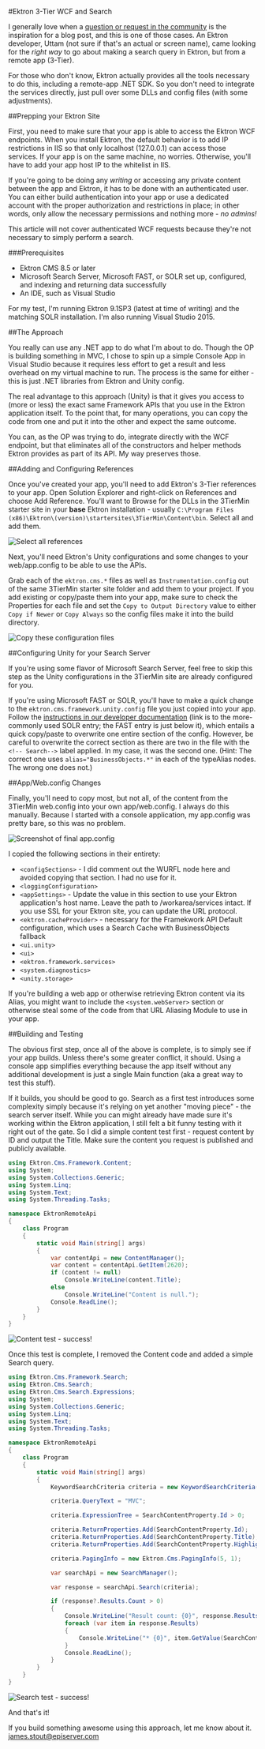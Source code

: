 #Ektron 3-Tier WCF and Search

I generally love when a [question or request in the community](http://developer.ektron.com/Forums/?v=t&t=3447) is the inspiration for a blog post, and this is one of those cases. An Ektron developer, Uttam (not sure if that's an actual or screen name), came looking for the *right way* to go about making a search query in Ektron, but from a remote app (3-Tier).

For those who don't know, Ektron actually provides all the tools necessary to do this, including a remote-app .NET SDK. So you don't need to integrate the services directly, just pull over some DLLs and config files (with some adjustments).

##Prepping your Ektron Site

First, you need to make sure that your app is able to access the Ektron WCF endpoints. When you install Ektron, the default behavior is to add IP restrictions in IIS so that only localhost (127.0.0.1) can access those services. If your app is on the same machine, no worries. Otherwise, you'll have to add your app host IP to the whitelist in IIS.

If you're going to be doing any *writing* or accessing any private content between the app and Ektron, it has to be done with an authenticated user. You can either build authentication into your app or use a dedicated account with the proper authorization and restrictions in place; in other words, only allow the necessary permissions and nothing more - *no admins!*

This article will not cover authenticated WCF requests because they're not necessary to simply perform a search.

###Prerequisites

* Ektron CMS 8.5 or later
* Microsoft Search Server, Microsoft FAST, or SOLR set up, configured, and indexing and returning data successfully
* An IDE, such as Visual Studio

For my test, I'm running Ektron 9.1SP3 (latest at time of writing) and the matching SOLR installation. I'm also running Visual Studio 2015.

##The Approach

You really can use any .NET app to do what I'm about to do. Though the OP is building something in MVC, I chose to spin up a simple Console App in Visual Studio because it requires less effort to get a result and less overhead on my virtual machine to run. The process is the same for either - this is just .NET libraries from Ektron and Unity config.

The real advantage to this approach (Unity) is that it gives you access to (more or less) the exact same Framework APIs that you use in the Ektron application itself. To the point that, for many operations, you can copy the code from one and put it into the other and expect the same outcome.

You can, as the OP was trying to do, integrate directly with the WCF endpoint, but that eliminates all of the constructors and helper methods Ektron provides as part of its API. My way preserves those.

##Adding and Configuring References

Once you've created your app, you'll need to add Ektron's 3-Tier references to your app. Open Solution Explorer and right-click on References and choose Add Reference. You'll want to Browse for the DLLs in the 3TierMin starter site in your **base** Ektron installation - usually `C:\Program Files (x86)\Ektron\(version)\startersites\3TierMin\Content\bin`. Select all and add them.

![Select all references](images/3-tier-search/references.png)

Next, you'll need Ektron's Unity configurations and some changes to your web/app.config to be able to use the APIs.

Grab each of the `ektron.cms.*` files as well as `Instrumentation.config` out of the same 3TierMin starter site folder and add them to your project. If you add existing or copy/paste them into your app, make sure to check the Properties for each file and set the `Copy to Output Directory` value to either `Copy if Newer` or `Copy Always` so the config files make it into the build directory.

![Copy these configuration files](images/3-tier-search/configs.png)

##Configuring Unity for your Search Server

If you're using some flavor of Microsoft Search Server, feel free to skip this step as the Unity configurations in the 3TierMin site are already configured for you.

If you're using Microsoft FAST or SOLR, you'll have to make a quick change to the `ektron.cms.framework.unity.config` file you just copied into your app. Follow the [instructions in our developer documentation](http://documentation.ektron.com/cms400/v9.10/Reference/Web/EktronReferenceWeb.html#3-Tier/3-Tier.htm#Using2) (link is to the more-commonly used SOLR entry; the FAST entry is just below it), which entails a quick copy/paste to overwrite one entire section of the config. However, be careful to overwrite the correct section as there are two in the file with the `<!-- Search-->` label applied. In my case, it was the second one. (Hint: The correct one uses `alias="BusinessObjects.*"` in each of the typeAlias nodes. The wrong one does not.)

##App/Web.config Changes

Finally, you'll need to copy most, but not all, of the content from the 3TierMin web.config into your own app/web.config. I always do this manually. Because I started with a console application, my app.config was pretty bare, so this was no problem. 

![Screenshot of final app.config](images/3-tier-search/app.config.png)

I copied the following sections in their entirety:

* `<configSections>` - I did comment out the WURFL node here and avoided copying that section. I had no use for it.
* `<loggingConfiguration>`
* `<appSettings>` - Update the value in this section to use your Ektron application's host name. Leave the path to /workarea/services intact. If you use SSL for your Ektron site, you can update the URL protocol.
* `<ektron.cacheProvider>` - necessary for the Framekwork API Default configuration, which uses a Search Cache with BusinessObjects fallback
* `<ui.unity>`
* `<ui>`
* `<ektron.framework.services>`
* `<system.diagnostics>`
* `<unity.storage>`

If you're building a web app or otherwise retrieving Ektron content via its Alias, you might want to include the `<system.webServer>` section or otherwise steal some of the code from that URL Aliasing Module to use in your app.

##Building and Testing

The obvious first step, once all of the above is complete, is to simply see if your app builds. Unless there's some greater conflict, it should. Using a console app simplifies everything because the app itself without any additional development is just a single Main function (aka a great way to test this stuff).

If it builds, you should be good to go. Search as a first test introduces some complexity simply because it's relying on yet another "moving piece" - the search server itself. While you can might already have made sure it's working within the Ektron application, I still felt a bit funny testing with it right out of the gate. So I did a simple content test first - request content by ID and output the Title. Make sure the content you request is published and publicly available.

```c#
using Ektron.Cms.Framework.Content;
using System;
using System.Collections.Generic;
using System.Linq;
using System.Text;
using System.Threading.Tasks;

namespace EktronRemoteApi
{
    class Program
    {
        static void Main(string[] args)
        {
            var contentApi = new ContentManager();
            var content = contentApi.GetItem(2620);
            if (content != null)
                Console.WriteLine(content.Title);
            else
                Console.WriteLine("Content is null.");
            Console.ReadLine();
        }
    }
}
```

![Content test - success!](images/3-tier-search/content-test.png)

Once this test is complete, I removed the Content code and added a simple Search query.

```c#
using Ektron.Cms.Framework.Search;
using Ektron.Cms.Search;
using Ektron.Cms.Search.Expressions;
using System;
using System.Collections.Generic;
using System.Linq;
using System.Text;
using System.Threading.Tasks;

namespace EktronRemoteApi
{
    class Program
    {
        static void Main(string[] args)
        {
            KeywordSearchCriteria criteria = new KeywordSearchCriteria();

            criteria.QueryText = "MVC";

            criteria.ExpressionTree = SearchContentProperty.Id > 0;

            criteria.ReturnProperties.Add(SearchContentProperty.Id);
            criteria.ReturnProperties.Add(SearchContentProperty.Title);
            criteria.ReturnProperties.Add(SearchContentProperty.HighlightedSummary);

            criteria.PagingInfo = new Ektron.Cms.PagingInfo(5, 1);

            var searchApi = new SearchManager();

            var response = searchApi.Search(criteria);

            if (response?.Results.Count > 0)
            {
                Console.WriteLine("Result count: {0}", response.Results.Count);
                foreach (var item in response.Results)
                {
                    Console.WriteLine("* {0}", item.GetValue(SearchContentProperty.Title));
                }
                Console.ReadLine();
            }
        }
    }
}
```

![Search test - success!](images/3-tier-search/search-test.png)

And that's it!

If you build something awesome using this approach, let me know about it. james.stout@episerver.com